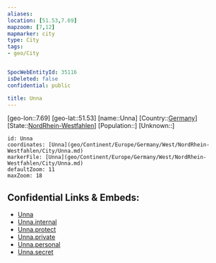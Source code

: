 ```yaml
---
aliases: 
location: [51.53,7.69]
mapzoom: [7,12] 
mapmarker: city 
type: City
tags:
- geo/City


SpocWebEntityId: 35116
isDeleted: false
confidential: public

title: Unna
---
```

[geo-lon::7.69]
[geo-lat::51.53]
[name::Unna]
[Country::[Germany](geo/Continent/Europe/Germany.md)]
[State::[NordRhein-Westfahlen](NordRhein-Westfahlen)]
[Population::]
[Unknown::]


```leaflet
id: Unna
coordinates: [Unna](geo/Continent/Europe/Germany/West/NordRhein-Westfahlen/City/Unna.md)
markerFile: [Unna](geo/Continent/Europe/Germany/West/NordRhein-Westfahlen/City/Unna.md)
defaultZoom: 11 
maxZoom: 18
```


## Confidential Links & Embeds: 
- [Unna](../../../../../../../../_public/geo/Continent/Europe/Germany/West/NordRhein-Westfahlen/City/Unna.md) 
- [Unna.internal](../../../../../../../../_internal/geo/Continent/Europe/Germany/West/NordRhein-Westfahlen/City/Unna.internal.md) 
- [Unna.protect](../../../../../../../../_protect/geo/Continent/Europe/Germany/West/NordRhein-Westfahlen/City/Unna.protect.md) 
- [Unna.private](../../../../../../../../_private/geo/Continent/Europe/Germany/West/NordRhein-Westfahlen/City/Unna.private.md) 
- [Unna.personal](../../../../../../../../_personal/geo/Continent/Europe/Germany/West/NordRhein-Westfahlen/City/Unna.personal.md) 
- [Unna.secret](../../../../../../../../_secret/geo/Continent/Europe/Germany/West/NordRhein-Westfahlen/City/Unna.secret.md) 

